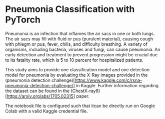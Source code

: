 # Pneumonia Classification with PyTorch

Pneumonia is an infection that inflames the air sacs in one or both lungs. The air sacs may fill with fluid or pus (purulent material), causing cough with phlegm or pus, fever, chills, and difficulty breathing. A variety of organisms, including bacteria, viruses and fungi, can cause pneumonia. An early detection and treatment to prevent progression might be crucial due to its fatality rate, which is 5 to 10 percent for hospitalized patients.

This study aims to provide one classification model and one detection model for pneumonia by evaluating the X-Ray images provided in the (pneumonia detection challenge)[https://www.kaggle.com/c/rsna-pneumonia-detection-challenge/] in Kaggle. Further information regarding the dataset can be found in the (ChestX-ray8)[https://arxiv.org/abs/1705.02315] paper.

The notebook file is configured such that itcan be directly run on Google Colab with a valid Kaggle credential file.
